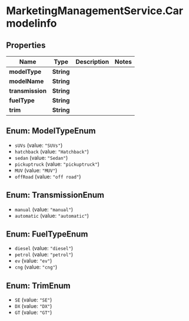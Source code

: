 # MarketingManagementService.Carmodelinfo

## Properties
Name | Type | Description | Notes
------------ | ------------- | ------------- | -------------
**modelType** | **String** |  | 
**modelName** | **String** |  | 
**transmission** | **String** |  | 
**fuelType** | **String** |  | 
**trim** | **String** |  | 

<a name="ModelTypeEnum"></a>
## Enum: ModelTypeEnum

* `sUVs` (value: `"SUVs"`)
* `hatchback` (value: `"Hatchback"`)
* `sedan` (value: `"Sedan"`)
* `pickuptruck` (value: `"pickuptruck"`)
* `MUV` (value: `"MUV"`)
* `offRoad` (value: `"off road"`)


<a name="TransmissionEnum"></a>
## Enum: TransmissionEnum

* `manual` (value: `"manual"`)
* `automatic` (value: `"automatic"`)


<a name="FuelTypeEnum"></a>
## Enum: FuelTypeEnum

* `diesel` (value: `"diesel"`)
* `petrol` (value: `"petrol"`)
* `ev` (value: `"ev"`)
* `cng` (value: `"cng"`)


<a name="TrimEnum"></a>
## Enum: TrimEnum

* `SE` (value: `"SE"`)
* `DX` (value: `"DX"`)
* `GT` (value: `"GT"`)

